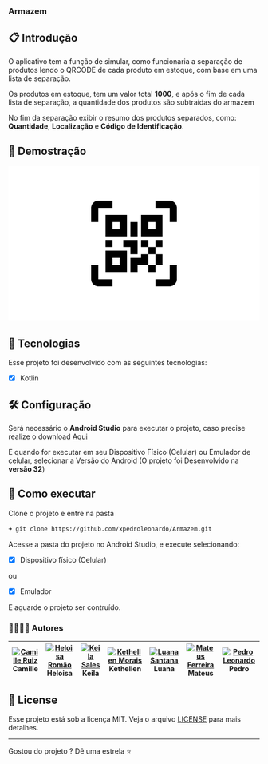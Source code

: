 ### Armazem

## 📋️ Introdução

O aplicativo tem a função de simular, como funcionaria a separação de produtos lendo o QRCODE de cada produto em estoque, com base em uma lista de separação.

Os produtos em estoque, tem um valor total **1000**, e após o fim de cada lista de separação, a quantidade dos produtos são subtraídas do armazem

No fim da separação exibir o resumo dos produtos separados, como: **Quantidade**, **Localização** e **Código de Identificação**.

## 🎥️ Demostração

[![Controle-TCC](./readme/apresentacao.png)](https://youtu.be/7C-z7mqIls4 "Assistir demostração do Trabalho - YouTube")

## 🧪 Tecnologias

Esse projeto foi desenvolvido com as seguintes tecnologias:

- [x] Kotlin

## 🛠 Configuração

Será necessário o **Android Studio** para executar o projeto, caso precise realize o download [Aqui](https://developer.android.com/studio)

E quando for executar em seu Dispositivo Físico (Celular) ou Emulador de celular, selecionar a Versão do Android (O projeto foi Desenvolvido na **versão 32**)

## 🚀 Como executar

Clone o projeto e entre na pasta

```bash
➜ git clone https://github.com/xpedroleonardo/Armazem.git
```

Acesse a pasta do projeto no Android Studio, e execute selecionando:

- [x] Dispositivo físico (Celular)

ou

- [x] Emulador

E aguarde o projeto ser contruído.


### 👨‍💻️👩‍💻️ Autores

| [<img src="https://avatars.githubusercontent.com/u/111441163?v=4" width='62px' title="Camille Ruiz">](https://github.com/camizru) <br> Camille | [<img src="https://avatars.githubusercontent.com/u/83608323?v=4" width='62px' title="Heloisa Romão">](https://github.com/HeloisaRomao) <br> Heloisa | [<img src="https://avatars.githubusercontent.com/u/67611596?v=4" width='62px' title="Keila Sales">](https://github.com/KeilaS06) <br> Keila | [<img src="https://avatars.githubusercontent.com/u/111459788?v=4" width='62px' title="Kethellen Morais">](https://github.com/kethellenmorais)<br> Kethellen | [<img src="https://avatars.githubusercontent.com/u/112582501?v=4" width='62px' title="Luana Santana">](https://github.com/santanaluana)<br> Luana| [<img src="https://avatars.githubusercontent.com/u/112817731?v=4" width='62px' title="Mateus Ferreira">](https://github.com/MafdSantana)<br>Mateus | [<img src="https://avatars.githubusercontent.com/u/50972494?v=4" width='62px' title="Pedro Leonardo">](https://github.com/xpedroleonardo) <br> Pedro |
| :-: | :-: | :-: | :-: | :-: | :-: | :-: |

## 📝 License

Esse projeto está sob a licença MIT. Veja o arquivo [LICENSE](LICENSE) para mais detalhes.

---

Gostou do projeto ? Dê uma estrela ⭐
